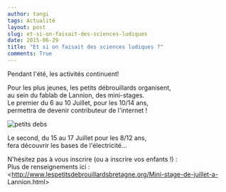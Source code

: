 ```yaml
---
author: tangi
tags: Actualité
layout: post
slug: et-si-on-faisait-des-sciences-ludiques
date: 2015-06-29
title: "Et si on faisait des sciences ludiques ?"
comments: True
---
```

Pendant l'été, les activités continuent!

Pour les plus jeunes, les petits débrouillards organisent,  
au sein du fablab de Lannion, des mini-stages.  
Le premier du 6 au 10 Juillet, pour les 10/14 ans,  
permettra de devenir contributeur de l'internet !

![petits
debs](http://www.lespetitsdebrouillardsbretagne.org/plugins/tydebs/images/bonof.png)

Le second, du 15 au 17 Juillet pour les 8/12 ans,  
fera découvrir les bases de l'électricité…

N'hésitez pas à vous inscrire (ou a inscrire vos enfants !) :  
Plus de renseignements ici :  
<http://www.lespetitsdebrouillardsbretagne.org/Mini-stage-de-juillet-a-
Lannion.html>


